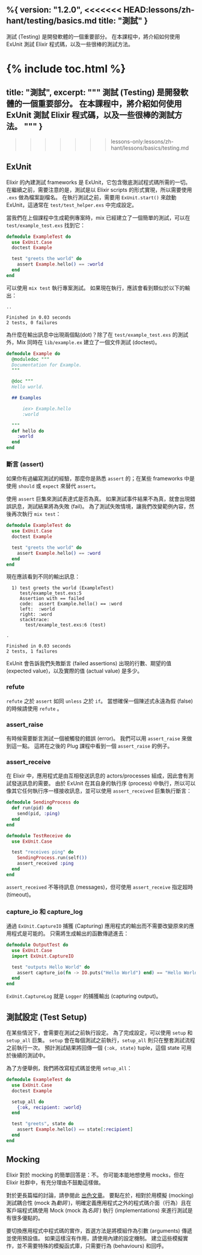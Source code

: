 %{
  version: "1.2.0",
<<<<<<< HEAD:lessons/zh-hant/testing/basics.md
  title: "測試"
}
---

測試 (Testing) 是開發軟體的一個重要部分。
在本課程中，將介紹如何使用 ExUnit 測試 Elixir 程式碼，以及一些很棒的測試方法。

{% include toc.html %}
=======
  title: "測試",
  excerpt: """
  測試 (Testing) 是開發軟體的一個重要部分。
  在本課程中，將介紹如何使用 ExUnit 測試 Elixir 程式碼，以及一些很棒的測試方法。
  """
}
---
>>>>>>> lessons-only:lessons/zh-hant/lessons/basics/testing.md

## ExUnit

Elixir 的內建測試 frameworks 是 ExUnit，它包含徹底測試程式碼所需的一切。
在繼續之前，需要注意的是，測試是以 Elixir scripts 的形式實現，所以需要使用 `.exs` 做為檔案副檔名。
在執行測試之前，需要用 `ExUnit.start()` 來啟動 ExUnit，這通常在 `test/test_helper.exs` 中完成設定。

當我們在上個課程中生成範例專案時，mix 已經建立了一個簡單的測試，可以在 `test/example_test.exs` 找到它：

```elixir
defmodule ExampleTest do
  use ExUnit.Case
  doctest Example

  test "greets the world" do
    assert Example.hello() == :world
  end
end
```

可以使用 `mix test` 執行專案測試。
如果現在執行，應該會看到類似於以下的輸出：

```shell
..

Finished in 0.03 seconds
2 tests, 0 failures
```

為什麼在輸出訊息中出現兩個點(dot)？除了在 `test/example_test.exs` 的測試外，Mix 同時在 `lib/example.ex` 建立了一個文件測試 (doctest)。

```elixir
defmodule Example do
  @moduledoc """
  Documentation for Example.
  """

  @doc """
  Hello world.

  ## Examples

      iex> Example.hello
      :world

  """
  def hello do
    :world
  end
end
```

### 斷言 (assert)

如果你有過編寫測試的經驗，那麼你是熟悉 `assert` 的；在某些 frameworks 中是使用 `should` 或 `expect` 來替代 `assert`。

使用 `assert` 巨集來測試表達式是否為真。
如果測試事件結果不為真，就會出現錯誤訊息，測試結果將為失敗 (fail)。
為了測試失敗情境，讓我們改變範例內容，然後再次執行 `mix test`：

```elixir
defmodule ExampleTest do
  use ExUnit.Case
  doctest Example

  test "greets the world" do
    assert Example.hello() == :word
  end
end
```

現在應該看到不同的輸出訊息：

```shell
  1) test greets the world (ExampleTest)
     test/example_test.exs:5
     Assertion with == failed
     code:  assert Example.hello() == :word
     left:  :world
     right: :word
     stacktrace:
       test/example_test.exs:6 (test)

.

Finished in 0.03 seconds
2 tests, 1 failures
```

ExUnit 會告訴我們失敗斷言 (failed assertions) 出現的行數、期望的值 (expected value)，以及實際的值 (actual value) 是多少。

### refute

`refute` 之於 `assert` 如同 `unless` 之於 `if`。
當想確保一個陳述式永遠為假 (false) 的時候請使用 `refute` 。

### assert_raise

有時候需要斷言測試一個被觸發的錯誤 (error)。
我們可以用 `assert_raise` 來做到這一點。
這將在之後的 Plug 課程中看到一個 `assert_raise` 的例子。

### assert_receive

在 Elixir 中，應用程式是由互相發送訊息的 actors/processes 組成，因此會有測試發送訊息的需要。
由於 ExUnit 在其自身的執行序 (process) 中執行，所以可以像其它任何執行序一樣接收訊息，並可以使用 `assert_received` 巨集執行斷言： 

```elixir
defmodule SendingProcess do
  def run(pid) do
    send(pid, :ping)
  end
end

defmodule TestReceive do
  use ExUnit.Case

  test "receives ping" do
    SendingProcess.run(self())
    assert_received :ping
  end
end
```

`assert_received` 不等待訊息 (messages)，但可使用 `assert_receive` 指定超時 (timeout)。

### capture_io 和 capture_log

通過 `ExUnit.CaptureIO` 捕獲 (Capturing) 應用程式的輸出而不需要改變原來的應用程式是可能的。
只需將生成輸出的函數傳遞進去：

```elixir
defmodule OutputTest do
  use ExUnit.Case
  import ExUnit.CaptureIO

  test "outputs Hello World" do
    assert capture_io(fn -> IO.puts("Hello World") end) == "Hello World\n"
  end
end
```

`ExUnit.CaptureLog` 就是 `Logger` 的捕獲輸出 (capturing output)。

## 測試設定 (Test Setup)

在某些情況下，會需要在測試之前執行設定。
為了完成設定，可以使用 `setup` 和 `setup_all` 巨集。
`setup` 會在每個測試之前執行，`setup_all` 則只在整套測試流程之前執行一次。
預計測試結果將回傳一個 `{:ok, state}` tuple，這個 state 可用於後續的測試中。

為了方便舉例，我們將改寫程式碼並使用 `setup_all`：

```elixir
defmodule ExampleTest do
  use ExUnit.Case
  doctest Example

  setup_all do
    {:ok, recipient: :world}
  end

  test "greets", state do
    assert Example.hello() == state[:recipient]
  end
end
```

## Mocking

Elixir 對於 mocking 的簡單回答是：不。
你可能本能地想使用 mocks，但在 Elixir 社群中，有充分理由不鼓勵這樣做。

對於更長篇幅的討論，請參閱此 [出色文章](http://blog.plataformatec.com.br/2015/10/mocks-and-explicit-contracts/)。
要點在於，相對於用模擬 (mocking) 測試耦合性 (mock 為*動詞* )，明確定義應用程式之外的程式碼介面（行為）且在客戶端程式碼使用 Mock (mock 為*名詞* ) 執行 (implementations) 來進行測試是有很多優點的。

要切換應用程式中程式碼的實作，首選方法是將模組作為引數 (arguments) 傳遞並使用預設值。
如果這樣沒有作用，請使用內建的設定機制。
建立這些模擬實作，並不需要特殊的模擬函式庫，只需要行為 (behaviours) 和回呼。
